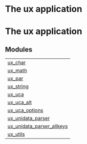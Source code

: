 

<h1>The ux application</h1>

The ux application
==================


<h2 class="indextitle">Modules</h2>



<table width="100%" border="0" summary="list of modules">
<tr><td><a href="ux_char.md" class="module">ux_char</a></td></tr>
<tr><td><a href="ux_math.md" class="module">ux_math</a></td></tr>
<tr><td><a href="ux_par.md" class="module">ux_par</a></td></tr>
<tr><td><a href="ux_string.md" class="module">ux_string</a></td></tr>
<tr><td><a href="ux_uca.md" class="module">ux_uca</a></td></tr>
<tr><td><a href="ux_uca_alt.md" class="module">ux_uca_alt</a></td></tr>
<tr><td><a href="ux_uca_options.md" class="module">ux_uca_options</a></td></tr>
<tr><td><a href="ux_unidata_parser.md" class="module">ux_unidata_parser</a></td></tr>
<tr><td><a href="ux_unidata_parser_allkeys.md" class="module">ux_unidata_parser_allkeys</a></td></tr>
<tr><td><a href="ux_utils.md" class="module">ux_utils</a></td></tr></table>


